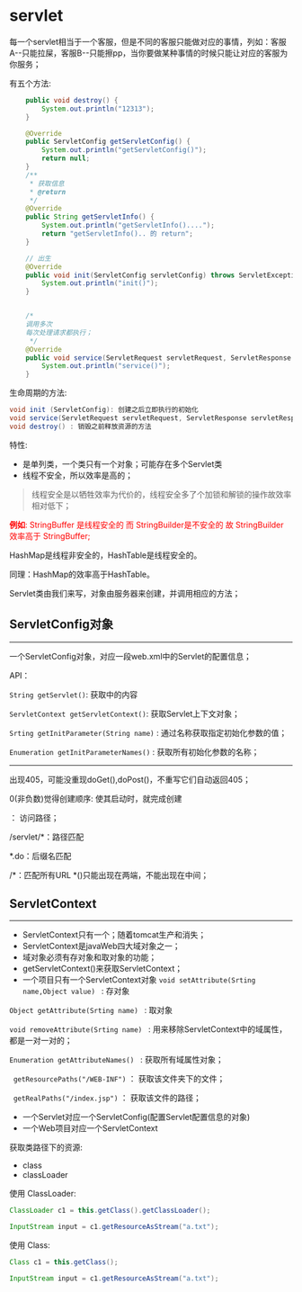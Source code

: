 # servlet

每一个servlet相当于一个客服，但是不同的客服只能做对应的事情，列如：客服A--只能拉屎，客服B--只能擦pp，当你要做某种事情的时候只能让对应的客服为你服务；

有五个方法:
```java
    public void destroy() {
        System.out.println("12313");
    }

    @Override
    public ServletConfig getServletConfig() {
        System.out.println("getServletConfig()");
        return null;
    }
    /**
     * 获取信息
     * @return
     */
    @Override
    public String getServletInfo() {
        System.out.println("getServletInfo()....");
        return "getServletInfo().. 的 return";
    }

    // 出生
    @Override
    public void init(ServletConfig servletConfig) throws ServletException {
        System.out.println("init()");
    }


    /*
    调用多次
    每次处理请求都执行；
     */
    @Override
    public void service(ServletRequest servletRequest, ServletResponse servletResponse) throws ServletException, IOException {
        System.out.println("service()");
    }
```

生命周期的方法:
```java
void init (ServletConfig): 创建之后立即执行的初始化
void service(ServletRequest servletRequest, ServletResponse servletResponse)
void destroy() : 销毁之前释放资源的方法
```

特性:
+ 是单列类，一个类只有一个对象；可能存在多个Servlet类
+ 线程不安全，所以效率是高的；

> 线程安全是以牺牲效率为代价的，线程安全多了个加锁和解锁的操作故效率相对低下；

<font color = red>**例如**: StringBuffer 是线程安全的 而 StringBuilder是不安全的 故 StringBuilder 效率高于 StringBuffer;</font>

HashMap是线程非安全的，HashTable是线程安全的。

同理：HashMap的效率高于HashTable。

Servlet类由我们来写，对象由服务器来创建，并调用相应的方法；

## ServletConfig对象
---

一个ServletConfig对象，对应一段web.xml中的Servlet的配置信息；

API：

```String getServlet()```: 获取<servlet-name></servlet-name>中的内容

```ServletContext getServletContext()```: 获取Servlet上下文对象；

```Srting getInitParameter(String name)``` : 通过名称获取指定初始化参数的值；

```Enumeration getInitParameterNames()``` : 获取所有初始化参数的名称；

---
出现405，可能没重现doGet(),doPost()，不重写它们自动返回405；

<load-on-startup>0(非负数)觉得创建顺序</load-on-startup>: 使其启动时，就完成创建


<url-pattern></url-pattern>： 访问路径；


<url-pattern>/servlet/*</url-pattern>：路径匹配

<url-pattern>*.do</url-pattern>：后缀名匹配

<url-pattern>/*</url-pattern>：匹配所有URL
*()只能出现在两端，不能出现在中间；
## ServletContext
---


+ ServletContext只有一个；随着tomcat生产和消失；
+ ServletContext是javaWeb四大域对象之一；
+ 域对象必须有存对象和取对象的功能；
+ getServletContext()来获取ServletContext；
+ 一个项目只有一个ServletContext对象
```void setAttribute(Srting name,Object value) ``` : 存对象

```Object getAttribute(Srting name) ``` : 取对象

```void removeAttribute(Srting name) ``` : 用来移除ServletContext中的域属性，都是一对一对的；

```Enumeration getAttributeNames() ``` : 获取所有域属性对象；


``` getResourcePaths("/WEB-INF")``` ： 获取该文件夹下的文件；

``` getRealPaths("/index.jsp")``` ： 获取该文件的路径；

+ 一个Servlet对应一个ServletConfig(配置Servlet配置信息的对象)
+ 一个Web项目对应一个ServletContext


获取类路径下的资源:
+ class
+ classLoader

使用 ClassLoader:
```java
ClassLoader c1 = this.getClass().getClassLoader();

InputStream input = c1.getResourceAsStream("a.txt"); 
```

使用 Class:
```java
Class c1 = this.getClass();

InputStream input = c1.getResourceAsStream("a.txt");    
```
